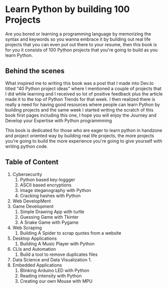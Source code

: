 # Learn Python by building 100 Projects
Are you bored or learning a programming language by memorizing the syntax and keywords so you wanna embrace it by building out real life projects that you can even put out there to your resume, then this book is for you it consists of 100 Python projects that you're going to build as you learn Python.

## Behind the scenes 
What inspired me to writing this book was a post that I made into Dev.to titled "40 Python project ideas" where I mentioned a couple of projects that I did while learning and I received so lot of positive feedback plus the article made it to the top of Python Trends for that week. I then realized there is really a need for having good resources where people can learn Python by building projects and the same week I started writing the scratch of this book first pages including this one, I hope you will enjoy the Journey and Develop your Expertise with Python programmming 

This book is dedicated for those who are eager to  learn python in handzone and  project oriented way by building real life projects, the more projects you're going to build the more experience you're going to give yourself with writing python code.

## Table of Content 

1. Cybersecurity
	1.  Python based key-loggger 
	2. ASCII based encryptions 
	3. Image steganography with Python
	4. Cracking hashes with Python 
2. Web DevelopMent 
3. Game Development 
	1. Simple Drawing App with turtle
	2. Guessing Game with Tkinter 
	3. A Snake Game with Pygame 
4. Web Scraping 
	1. Building A Spider to scrap quotes from a website 
5. Desktop Applications 
	1. Building A Music Player with Python  
6. CLIs and Automation 
	1. Build a tool to remove duplicates files  
7. Data Science and Data Visualization 
	1. 
8. Embedded Applications 
	1. Blinking Arduino LED with Python 
	2. Reading intensity with Python 
	3. Creating our own Mouse with MPU

<!--stackedit_data:
eyJoaXN0b3J5IjpbMTMyMjI0OTQ3MSwtMjc0Njk0NjY2XX0=
-->